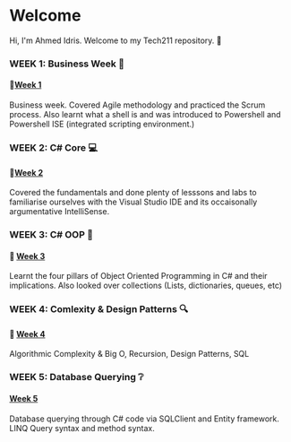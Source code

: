 
# Welcome
Hi, I'm Ahmed Idris. Welcome to my Tech211 repository. :wave:


### WEEK 1: Business Week :briefcase:
#### :file_folder:[Week 1](/Week%201/)
Business week. Covered Agile methodology and practiced the Scrum process. Also learnt what a shell is and was introduced to Powershell and Powershell ISE (integrated scripting environment.)

### WEEK 2: C# Core :computer:
#### :file_folder:[Week 2](./Week%202/)
Covered the fundamentals and done plenty of lesssons and labs to familiarise ourselves with the Visual Studio IDE and its occaisonally argumentative IntelliSense.

### WEEK 3: C# OOP :gem:
#### :file_folder: [Week 3](/Week%203/)
Learnt the four pillars of Object Oriented Programming in C# and their implications. Also looked over collections (Lists, dictionaries, queues, etc)


### WEEK 4: Comlexity & Design Patterns :mag:
#### :file_folder: [Week 4](/Week%204/)

Algorithmic Complexity & Big O, Recursion, Design Patterns, SQL

### WEEK 5: Database Querying :grey_question:
#### [Week 5](/Week%205/)

Database querying through C# code via SQLClient and Entity framework. LINQ Query syntax and method syntax.